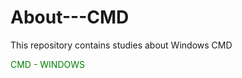 # About---CMD
This repository contains studies about Windows CMD
<p style="color:008000;">CMD - WINDOWS</p>

